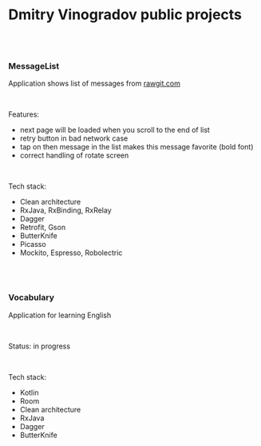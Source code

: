# Dmitry  Vinogradov public projects

<br><br>

### MessageList

Application shows list of messages from [rawgit.com](https://rawgit.com/startandroid/data/master/messages/messages1.json) 

<br>

Features:
* next page will be loaded when you scroll to the end of list
* retry button in bad network case
* tap on then message in the list makes this message favorite (bold font)
* correct handling of rotate screen

<br>

Tech stack:
* Clean architecture
* RxJava, RxBinding, RxRelay
* Dagger
* Retrofit, Gson
* ButterKnife
* Picasso
* Mockito, Espresso, Robolectric

<br><br>

### Vocabulary

Application for learning English

<br>

Status: in progress 

<br>

Tech stack:
* Kotlin
* Room
* Clean architecture
* RxJava
* Dagger
* ButterKnife

<br><br>